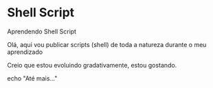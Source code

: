 # Shell Script
Aprendendo Shell Script

Olá, aqui vou publicar scripts (shell) de toda a natureza durante o meu aprendizado

Creio que estou evoluindo gradativamente, estou gostando.

echo "Até mais..."
